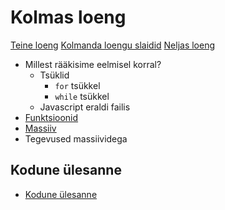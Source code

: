 # Kolmas loeng

[Teine loeng](../loeng_02/README.md)
[Kolmanda loengu slaidid](../loeng_03/slaidid.pdf)
[Neljas loeng](../loeng_04/README.md)

- Millest rääkisime eelmisel korral?
  - Tsüklid
    - `for` tsükkel
    - `while` tsükkel
  - Javascript eraldi failis
- [Funktsioonid](../../concepts/funktsioon/README.md)
- [Massiiv](../../concepts/massiiv/README.md)
- Tegevused massiividega

## Kodune ülesanne

- [Kodune ülesanne](./homework.md)
